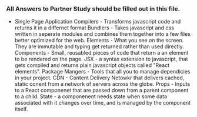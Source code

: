 ### All Answers to Partner Study should be filled out in this file.

* Single Page Application Compilers - Transforms javascript code and returns it
  in a differnet format Bundlers - Takes javascript and css written in seperate
  modules and combines them together into a few files better optimized for the
  web. Elements - What you see on the screen. They are immutable and typing get
  returned rather than used directly. Components - Small, reusabled pieces of
  code that return a an element to be rendered on the page. JSX - a syntax
  extension to javascript, that gets compiled and returns plain javascript
  objects called "React elements". Package Mangers - Tools that all you to
  manage dependicies in your project. CDN - Content Delivery Netowkr that
  delivers cached, static conent from a network of servers across the globe.
  Props - Inputs to a React componenet that are passed down from a parent
  component to a child. State - a componenent needs state when some data
  associated with it changes over time, and is managed by the component itself.
